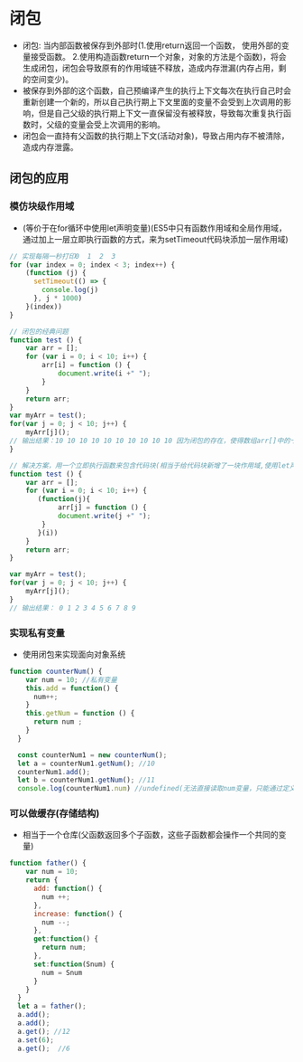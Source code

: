 # 闭包

* 闭包: 当内部函数被保存到外部时(1.使用return返回一个函数， 使用外部的变量接受函数。 2.使用构造函数return一个对象，对象的方法是个函数)，将会生成闭包，闭包会导致原有的作用域链不释放，造成内存泄漏(内存占用，剩的空间变少)。
* 被保存到外部的这个函数，自己预编译产生的执行上下文每次在执行自己时会重新创建一个新的，所以自己执行期上下文里面的变量不会受到上次调用的影响，但是自己父级的执行期上下文一直保留没有被释放，导致每次重复执行函数时，父级的变量会受上次调用的影响。
* 闭包会一直持有父函数的执行期上下文(活动对象)，导致占用内存不被清除，造成内存泄露。

## 闭包的应用

### 模仿块级作用域

* (等价于在for循环中使用let声明变量)(ES5中只有函数作用域和全局作用域，通过加上一层立即执行函数的方式，来为setTimeout代码块添加一层作用域)

```js
// 实现每隔一秒打印0  1  2  3
for (var index = 0; index < 3; index++) {
    (function (j) {
      setTimeout(() => {
        console.log(j)
      }, j * 1000)
    }(index))
}

// 闭包的经典问题
function test () {
    var arr = [];
    for (var i = 0; i < 10; i++) {
        arr[i] = function () {
            document.write(i +" ");
        }
    }
    return arr;
}
var myArr = test();
for(var j = 0; j < 10; j++) {
    myArr[j]();
// 输出结果：10 10 10 10 10 10 10 10 10 10 因为闭包的存在，使得数组arr[]中的十个函数共同操作一个父函数test中的变量i
}

// 解决方案，用一个立即执行函数来包含代码块(相当于给代码块新增了一块作用域,使用let声明变量的话可以得到相同的效果)
function test () {
    var arr = [];
    for (var i = 0; i < 10; i++) {
       (function(j){
            arr[j] = function () {
            document.write(j +" ");
        }
       }(i))
    }
    return arr;
}

var myArr = test();
for(var j = 0; j < 10; j++) {
    myArr[j]();
}
// 输出结果： 0 1 2 3 4 5 6 7 8 9
```

### 实现私有变量

* 使用闭包来实现面向对象系统

```js
function counterNum() {
    var num = 10; //私有变量
    this.add = function() {
      num++;
    }
    this.getNum = function () {
      return num ;
    }
  }

  const counterNum1 = new counterNum();
  let a = counterNum1.getNum(); //10
  counterNum1.add();
  let b = counterNum1.getNum(); //11
  console.log(counterNum1.num) //undefined(无法直接读取num变量，只能通过定义的方法来操作num变量)

```

### 可以做缓存(存储结构)

* 相当于一个仓库(父函数返回多个子函数，这些子函数都会操作一个共同的变量)

```js
function father() {
    var num = 10;
    return {
      add: function() {
        num ++;
      },
      increase: function() {
        num --;
      },
      get:function() {
        return num;
      },
      set:function(Snum) {
        num = Snum
      }
    }
  }
  let a = father();
  a.add();
  a.add();
  a.get(); //12
  a.set(6);
  a.get();  //6
```
